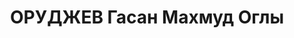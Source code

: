 ---
title: ОРУДЖЕВ Гасан Махмуд Оглы
description: 'капитан, нач. боепитания 4 Азерб. СП Азерб. СД ЗакВО.

  ВКВС - 13.10.1937, ВМН. Расстрелян 13.10.1937, Баку'
---
